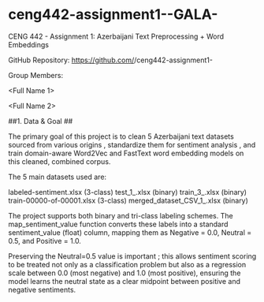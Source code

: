 # ceng442-assignment1--GALA-

CENG 442 - Assignment 1: Azerbaijani Text Preprocessing + Word Embeddings 


GitHub Repository: https://github.com/<org-or-user>/ceng442-assignment1-<groupname> 

Group Members:

<Full Name 1> 

<Full Name 2> 

##1. Data & Goal ##

The primary goal of this project is to clean 5 Azerbaijani text datasets sourced from various origins , standardize them for sentiment analysis , and train domain-aware Word2Vec and FastText word embedding models on this cleaned, combined corpus.

The 5 main datasets used are:

labeled-sentiment.xlsx (3-class) 
test_1_.xlsx (binary) 
train_3_.xlsx (binary) 
train-00000-of-00001.xlsx (3-class) 
merged_dataset_CSV_1_.xlsx (binary) 

The project supports both binary and tri-class labeling schemes. The map_sentiment_value function converts these labels into a standard sentiment_value (float) column, mapping them as Negative = 0.0, Neutral = 0.5, and Positive = 1.0.


Preserving the Neutral=0.5 value is important ; this allows sentiment scoring to be treated not only as a classification problem but also as a regression scale between 0.0 (most negative) and 1.0 (most positive), ensuring the model learns the neutral state as a clear midpoint between positive and negative sentiments.
